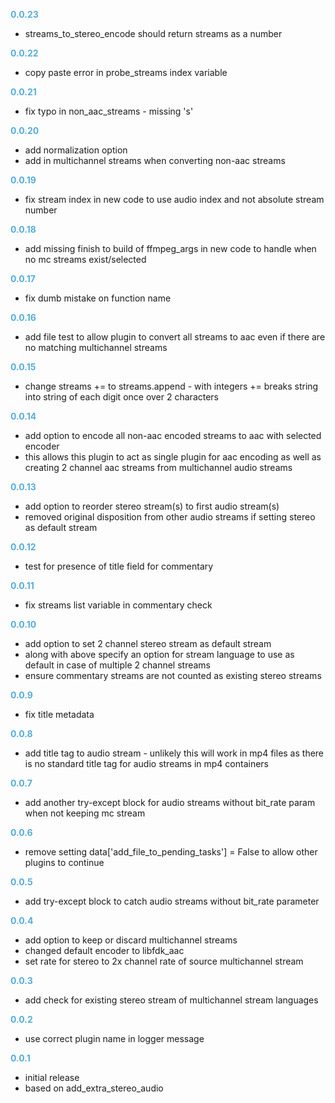
**<span style="color:#56adda">0.0.23</span>**
- streams_to_stereo_encode should return streams as a number

**<span style="color:#56adda">0.0.22</span>**
- copy paste error in probe_streams index variable

**<span style="color:#56adda">0.0.21</span>**
- fix typo in non_aac_streams - missing 's'

**<span style="color:#56adda">0.0.20</span>**
- add normalization option
- add in multichannel streams when converting non-aac streams

**<span style="color:#56adda">0.0.19</span>**
- fix stream index in new code to use audio index and not absolute stream number

**<span style="color:#56adda">0.0.18</span>**
- add missing finish to build of ffmpeg_args in new code to handle when no mc streams exist/selected

**<span style="color:#56adda">0.0.17</span>**
- fix dumb mistake on function name

**<span style="color:#56adda">0.0.16</span>**
- add file test to allow plugin to convert all streams to aac even if there are no matching multichannel streams
 
**<span style="color:#56adda">0.0.15</span>**
- change streams += to streams.append - with integers += breaks string into string of each digit once over 2 characters

**<span style="color:#56adda">0.0.14</span>**
- add option to encode all non-aac encoded streams to aac with selected encoder
- this allows this plugin to act as single plugin for aac encoding as well as creating 2 channel aac streams from multichannel audio streams

**<span style="color:#56adda">0.0.13</span>**
- add option to reorder stereo stream(s) to first audio stream(s)
- removed original disposition from other audio streams if setting stereo as default stream

**<span style="color:#56adda">0.0.12</span>**
- test for presence of title field for commentary

**<span style="color:#56adda">0.0.11</span>**
- fix streams list variable in commentary check

**<span style="color:#56adda">0.0.10</span>**
- add option to set 2 channel stereo stream as default stream
- along with above specify an option for stream language to use as default in case of multiple 2 channel streams
- ensure commentary streams are not counted as existing stereo streams

**<span style="color:#56adda">0.0.9</span>**
- fix title metadata

**<span style="color:#56adda">0.0.8</span>**
- add title tag to audio stream - unlikely this will work in mp4 files as there is no standard title tag for audio streams in mp4 containers

**<span style="color:#56adda">0.0.7</span>**
- add another try-except block for audio streams without bit_rate param when not keeping mc stream

**<span style="color:#56adda">0.0.6</span>**
- remove setting data['add_file_to_pending_tasks'] = False to allow other plugins to continue

**<span style="color:#56adda">0.0.5</span>**
- add try-except block to catch audio streams without bit_rate parameter

**<span style="color:#56adda">0.0.4</span>**
- add option to keep or discard multichannel streams
- changed default encoder to libfdk_aac
- set rate for stereo to 2x channel rate of source multichannel stream

**<span style="color:#56adda">0.0.3</span>**
- add check for existing stereo stream of multichannel stream languages

**<span style="color:#56adda">0.0.2</span>**
- use correct plugin name in logger message

**<span style="color:#56adda">0.0.1</span>**
- initial release
- based on add_extra_stereo_audio
